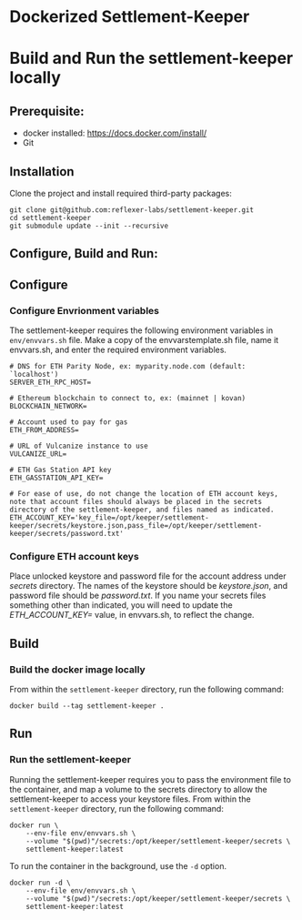 #  Dockerized Settlement-Keeper

# Build and Run the settlement-keeper locally

## Prerequisite:
- docker installed: https://docs.docker.com/install/
- Git

## Installation
Clone the project and install required third-party packages:
```
git clone git@github.com:reflexer-labs/settlement-keeper.git
cd settlement-keeper
git submodule update --init --recursive
```

## Configure, Build and Run:

## Configure
### Configure Envrionment variables
The settlement-keeper requires the following environment variables in `env/envvars.sh` file.
Make a copy of the envvarstemplate.sh file, name it envvars.sh, and enter the required environment variables.

```
# DNS for ETH Parity Node, ex: myparity.node.com (default: `localhost')
SERVER_ETH_RPC_HOST=

# Ethereum blockchain to connect to, ex: (mainnet | kovan)
BLOCKCHAIN_NETWORK=

# Account used to pay for gas
ETH_FROM_ADDRESS=

# URL of Vulcanize instance to use
VULCANIZE_URL=

# ETH Gas Station API key
ETH_GASSTATION_API_KEY=

# For ease of use, do not change the location of ETH account keys, note that account files should always be placed in the secrets directory of the settlement-keeper, and files named as indicated.
ETH_ACCOUNT_KEY='key_file=/opt/keeper/settlement-keeper/secrets/keystore.json,pass_file=/opt/keeper/settlement-keeper/secrets/password.txt'
```

### Configure ETH account keys

Place unlocked keystore and password file for the account address under *secrets* directory. The names of the keystore should be *keystore.json*, and password file should be *password.txt*. If you name your secrets files something other than indicated, you will need to update the *ETH_ACCOUNT_KEY=* value, in envvars.sh, to reflect the change.

## Build
### Build the docker image locally
From within the `settlement-keeper` directory, run the following command:
```
docker build --tag settlement-keeper .
```

## Run
### Run the settlement-keeper
Running the settlement-keeper requires you to pass the environment file to the container, and map a volume to the secrets directory to allow the settlement-keeper to access your keystore files.
From within the `settlement-keeper` directory, run the following command:
```
docker run \
    --env-file env/envvars.sh \
    --volume "$(pwd)"/secrets:/opt/keeper/settlement-keeper/secrets \
    settlement-keeper:latest
```

To run the container in the background, use the `-d` option.
```
docker run -d \
    --env-file env/envvars.sh \
    --volume "$(pwd)"/secrets:/opt/keeper/settlement-keeper/secrets \
    settlement-keeper:latest
```
